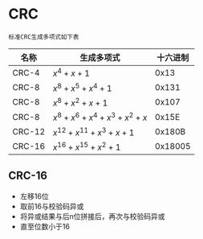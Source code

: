 # CRC

`标准CRC生成多项式如下表`

| 名称     | 生成多项式                   | 十六进制    |
|--------|-------------------------|---------|
| CRC-4  | $x^4+x+1$               | 0x13    |
| CRC-8  | $x^8+x^5+x^4+1$         | 0x131   |
| CRC-8  | $x^8+x^2+x+1$           | 0x107   |
| CRC-8  | $x^8+x^6+x^4+x^3+x^2+x$ | 0x15E   |
| CRC-12 | $x^{12}+x^{11}+x^3+x+1$ | 0x180B  |
| CRC-16 | $x^{16}+x^{15}+x^2+1$   | 0x18005 |

## CRC-16

* 左移16位
* 取前16与校验码异或
* 将异或结果与后n位拼接后，再次与校验码异或
* 直至位数小于16

